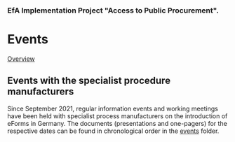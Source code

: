 ### EfA Implementation Project "Access to Public Procurement".
# Events
[Overview](/Readme.md)
<br>

## Events with the specialist procedure manufacturers

Since September 2021, regular information events and working meetings have been held with specialist process manufacturers on the introduction of eForms in Germany. The documents (presentations and one-pagers) for the respective dates can be found in chronological order in the [events](/events) folder.
